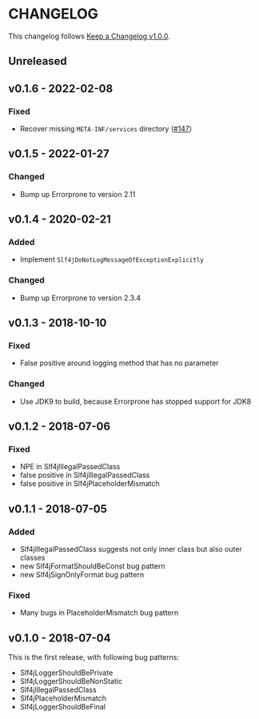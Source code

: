 # CHANGELOG

This changelog follows [Keep a Changelog v1.0.0](https://keepachangelog.com/en/1.0.0/).

## Unreleased

## v0.1.6 - 2022-02-08

### Fixed

* Recover missing `META-INF/services` directory ([#147](https://github.com/KengoTODA/errorprone-slf4j/issues/147))

## v0.1.5 - 2022-01-27

### Changed

* Bump up Errorprone to version 2.11

## v0.1.4 - 2020-02-21

### Added

* Implement `Slf4jDoNotLogMessageOfExceptionExplicitly`

### Changed

* Bump up Errorprone to version 2.3.4

## v0.1.3 - 2018-10-10

### Fixed

* False positive around logging method that has no parameter

### Changed

* Use JDK9 to build, because Errorprone has stopped support for JDK8

## v0.1.2 - 2018-07-06

### Fixed

* NPE in Slf4jIllegalPassedClass
* false positive in Slf4jIllegalPassedClass
* false positive in Slf4jPlaceholderMismatch

## v0.1.1 - 2018-07-05

### Added

* Slf4jIllegalPassedClass suggests not only inner class but also outer classes
* new Slf4jFormatShouldBeConst bug pattern
* new Slf4jSignOnlyFormat bug pattern

### Fixed

* Many bugs in PlaceholderMismatch bug pattern

## v0.1.0 - 2018-07-04

This is the first release, with following bug patterns:

* Slf4jLoggerShouldBePrivate
* Slf4jLoggerShouldBeNonStatic
* Slf4jIllegalPassedClass
* Slf4jPlaceholderMismatch
* Slf4jLoggerShouldBeFinal
